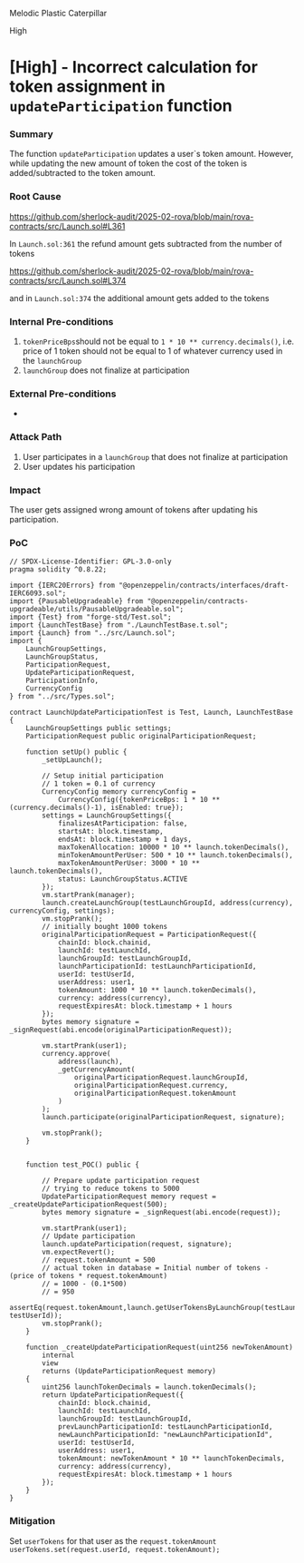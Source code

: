Melodic Plastic Caterpillar

High

# [High] - Incorrect calculation for token assignment in `updateParticipation` function

### Summary

The function `updateParticipation` updates a user`s token amount. However, while updating the new amount of token the cost of the token is added/subtracted to the token amount.

### Root Cause

https://github.com/sherlock-audit/2025-02-rova/blob/main/rova-contracts/src/Launch.sol#L361

In `Launch.sol:361` the refund amount gets subtracted from the number of tokens

https://github.com/sherlock-audit/2025-02-rova/blob/main/rova-contracts/src/Launch.sol#L374

and  in `Launch.sol:374`  the additional amount gets added to the tokens

### Internal Pre-conditions

1. `tokenPriceBps`should not be equal to `1 * 10 ** currency.decimals()`, i.e. price of 1 token should not be equal to 1 of whatever currency used in the `launchGroup`
2. `launchGroup` does not finalize at participation

### External Pre-conditions

-

### Attack Path

1. User participates in a `launchGroup` that does not finalize at participation
2. User updates his participation

### Impact

The user gets assigned wrong amount of tokens after updating his participation.

### PoC

```solidity
// SPDX-License-Identifier: GPL-3.0-only
pragma solidity ^0.8.22;

import {IERC20Errors} from "@openzeppelin/contracts/interfaces/draft-IERC6093.sol";
import {PausableUpgradeable} from "@openzeppelin/contracts-upgradeable/utils/PausableUpgradeable.sol";
import {Test} from "forge-std/Test.sol";
import {LaunchTestBase} from "./LaunchTestBase.t.sol";
import {Launch} from "../src/Launch.sol";
import {
    LaunchGroupSettings,
    LaunchGroupStatus,
    ParticipationRequest,
    UpdateParticipationRequest,
    ParticipationInfo,
    CurrencyConfig
} from "../src/Types.sol";

contract LaunchUpdateParticipationTest is Test, Launch, LaunchTestBase {
    LaunchGroupSettings public settings;
    ParticipationRequest public originalParticipationRequest;

    function setUp() public {
        _setUpLaunch();

        // Setup initial participation
        // 1 token = 0.1 of currency
        CurrencyConfig memory currencyConfig =
            CurrencyConfig({tokenPriceBps: 1 * 10 ** (currency.decimals()-1), isEnabled: true});
        settings = LaunchGroupSettings({
            finalizesAtParticipation: false,
            startsAt: block.timestamp,
            endsAt: block.timestamp + 1 days,
            maxTokenAllocation: 10000 * 10 ** launch.tokenDecimals(),
            minTokenAmountPerUser: 500 * 10 ** launch.tokenDecimals(),
            maxTokenAmountPerUser: 3000 * 10 ** launch.tokenDecimals(),
            status: LaunchGroupStatus.ACTIVE
        });
        vm.startPrank(manager);
        launch.createLaunchGroup(testLaunchGroupId, address(currency), currencyConfig, settings);
        vm.stopPrank();
        // initially bought 1000 tokens
        originalParticipationRequest = ParticipationRequest({
            chainId: block.chainid,
            launchId: testLaunchId,
            launchGroupId: testLaunchGroupId,
            launchParticipationId: testLaunchParticipationId,
            userId: testUserId,
            userAddress: user1,
            tokenAmount: 1000 * 10 ** launch.tokenDecimals(),
            currency: address(currency),
            requestExpiresAt: block.timestamp + 1 hours
        });
        bytes memory signature = _signRequest(abi.encode(originalParticipationRequest));

        vm.startPrank(user1);
        currency.approve(
            address(launch),
            _getCurrencyAmount(
                originalParticipationRequest.launchGroupId,
                originalParticipationRequest.currency,
                originalParticipationRequest.tokenAmount
            )
        );
        launch.participate(originalParticipationRequest, signature);

        vm.stopPrank();
    }


    function test_POC() public {

        // Prepare update participation request
        // trying to reduce tokens to 5000
        UpdateParticipationRequest memory request = _createUpdateParticipationRequest(500);
        bytes memory signature = _signRequest(abi.encode(request));

        vm.startPrank(user1);
        // Update participation
        launch.updateParticipation(request, signature);
        vm.expectRevert();
        // request.tokenAmount = 500
        // actual token in database = Initial number of tokens - (price of tokens * request.tokenAmount)
        // = 1000 - (0.1*500)
        // = 950 
        assertEq(request.tokenAmount,launch.getUserTokensByLaunchGroup(testLaunchGroupId, testUserId));
        vm.stopPrank();
    }

    function _createUpdateParticipationRequest(uint256 newTokenAmount)
        internal
        view
        returns (UpdateParticipationRequest memory)
    {
        uint256 launchTokenDecimals = launch.tokenDecimals();
        return UpdateParticipationRequest({
            chainId: block.chainid,
            launchId: testLaunchId,
            launchGroupId: testLaunchGroupId,
            prevLaunchParticipationId: testLaunchParticipationId,
            newLaunchParticipationId: "newLaunchParticipationId",
            userId: testUserId,
            userAddress: user1,
            tokenAmount: newTokenAmount * 10 ** launchTokenDecimals,
            currency: address(currency),
            requestExpiresAt: block.timestamp + 1 hours
        });
    }
}

```

### Mitigation

Set `userTokens` for that user as the `request.tokenAmount`
`userTokens.set(request.userId, request.tokenAmount);`